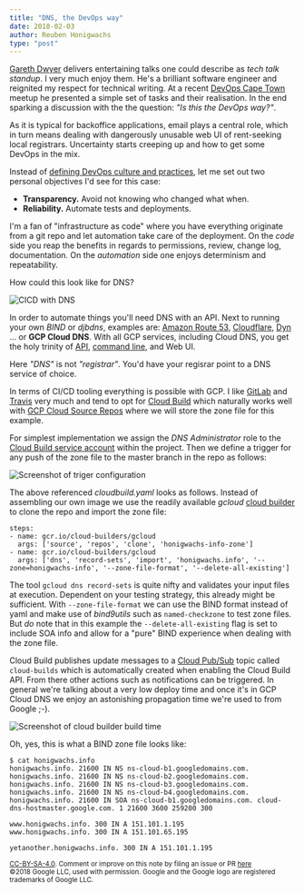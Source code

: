 ```yaml
---
title: "DNS, the DevOps way"
date: 2018-02-03
author: Reuben Honigwachs 
type: "post"
---
```

[Gareth Dwyer](https://twitter.com/sixhobbits) delivers entertaining talks one could describe as _tech talk standup_. I very much enjoy them. He's a brilliant software engineer and reignited my respect for technical writing. At a recent [DevOps Cape Town](https://devops.capetown/) meetup he presented a simple set of tasks and their realisation. In the end sparking a discussion with the the question: _"Is this the DevOps way?"_. 

As it is typical for backoffice applications, email plays a central role, which in turn means dealing with dangerously unusable web UI of rent-seeking local registrars. Uncertainty starts creeping up and how to get some DevOps in the mix.

Instead of [defining DevOps culture and practices](https://www.youtube.com/watch?v=uTEL8Ff1Zvk), let me set out two personal objectives I'd see for this case: 

* **Transparency.** Avoid not knowing who changed what when. 
* **Reliability.** Automate tests and deployments. 

I'm a fan of "infrastructure as code" where you have everything originate from a git repo and let automation take care of the deployment. On the _code_ side you reap the benefits in regards to permissions, review, change log, documentation. On the _automation_ side one enjoys determinism and repeatability. 

How could this look like for DNS? 

![CICD with DNS](/notes/dns-cicd.png)

In order to automate things you'll need DNS with an API. Next to running your own _BIND_ or _djbdns_, examples are: [Amazon Route 53](https://docs.aws.amazon.com/Route53/latest/APIReference/Welcome.html), [Cloudflare](https://api.cloudflare.com/#dns-records-for-a-zone-import-dns-records), [Dyn](https://help.dyn.com/dns-api-knowledge-base/) ... or **GCP Cloud DNS**. With all GCP services, including Cloud DNS, you get the holy trinity of [API](https://cloud.google.com/dns/docs/reference/v1/), [command line](https://cloud.google.com/sdk/gcloud/reference/dns/), and Web UI. 

Here _"DNS"_ is not _"registrar"_. You'd have your regisrar point to a DNS service of choice. 

In terms of CI/CD tooling everything is possible with GCP. I like [GitLab](https://about.gitlab.com/solutions/google-cloud-platform/) and [Travis](https://travis-ci.org/) very much and tend to opt for [Cloud Build](https://cloud.google.com/cloud-build/) which naturally works well with [GCP Cloud Source Repos](https://cloud.google.com/source-repositories/) where we will store the zone file for this example. 

For simplest implementation we assign the _DNS Administrator_ role to the [Cloud Build service account](https://cloud.google.com/cloud-build/docs/securing-builds/configure-access-control#service_account) within the project. Then we define a trigger for any push of the zone file to the master branch in the repo as follows:
 
![Screenshot of triger configuration](/notes/dns-build-trigger-conf.png)

The above referenced _cloudbuild.yaml_ looks as follows. Instead of assembling our own image we use the readily available _gcloud_ [cloud builder](https://github.com/GoogleCloudPlatform/cloud-builders) to clone the repo and import the zone file: 
```
steps:
- name: gcr.io/cloud-builders/gcloud
  args: ['source', 'repos', 'clone', 'honigwachs-info-zone']
- name: gcr.io/cloud-builders/gcloud
  args: ['dns', 'record-sets', 'import', 'honigwachs.info', '--zone=honigwachs-info', '--zone-file-format', '--delete-all-existing']
``` 

The tool `gcloud dns record-sets` is quite nifty and validates your input files at execution. Dependent on your testing strategy, this already might be sufficient. With `--zone-file-format` we can use the BIND format instead of yaml and make use of _bind9utils_ such as `named-checkzone` to test zone files. But _do_ note that in this example the `--delete-all-existing` flag is set to include SOA info and allow for a "pure" BIND experience when dealing with the zone file. 

Cloud Build publishes update messages to a [Cloud Pub/Sub](https://cloud.google.com/pubsub/) topic called `cloud-builds` which is automatically created when enabling the Cloud Build API. From there other actions such as notifications can be triggered. In general we're talking about a very low deploy time and once it's in GCP Cloud DNS we enjoy an astonishing propagation time we're used to from Google ;-).  

![Screenshot of cloud builder build time](/notes/dns-build-time.png)

Oh, yes, this is what a BIND zone file looks like: 
```
$ cat honigwachs.info 
honigwachs.info. 21600 IN NS ns-cloud-b1.googledomains.com.
honigwachs.info. 21600 IN NS ns-cloud-b2.googledomains.com.
honigwachs.info. 21600 IN NS ns-cloud-b3.googledomains.com.
honigwachs.info. 21600 IN NS ns-cloud-b4.googledomains.com.
honigwachs.info. 21600 IN SOA ns-cloud-b1.googledomains.com. cloud-dns-hostmaster.google.com. 1 21600 3600 259200 300

www.honigwachs.info. 300 IN A 151.101.1.195
www.honigwachs.info. 300 IN A 151.101.65.195

yetanother.honigwachs.info. 300 IN A 151.101.1.195
```

<small class="credits theme-by text-muted">[CC-BY-SA-4.0](https://creativecommons.org/licenses/by-sa/4.0/). Comment or improve on this note by filing an issue or PR [here](https://github.com/YaguraStation/notes/blob/master/{{.}})</small><br />
<small class="credits theme-by text-muted">©2018 Google LLC, used with permission. Google and the Google logo are registered trademarks of Google LLC.</small>
